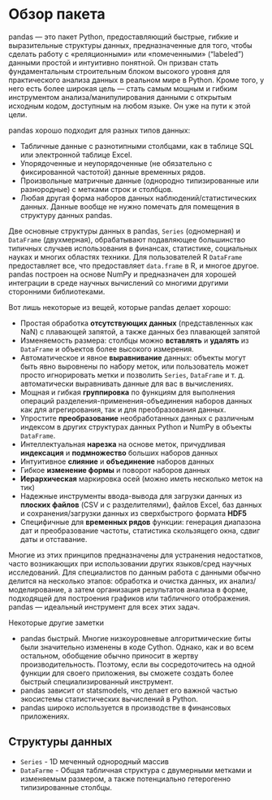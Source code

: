 # Обзор пакета
pandas — это пакет Python, предоставляющий быстрые, гибкие и выразительные структуры данных, предназначенные для того, 
чтобы сделать работу с «реляционными» или «помеченными» (“labeled”) данными простой и интуитивно понятной. 
Он призван стать фундаментальным строительным блоком высокого уровня для практического анализа данных в реальном мире в Python. 
Кроме того, у него есть более широкая цель — стать самым мощным и гибким инструментом анализа/манипулирования данными с открытым исходным кодом, доступным на любом языке. Он уже на пути к этой цели.

pandas хорошо подходит для разных типов данных:

* Табличные данные с разнотипными столбцами, как в таблице SQL или электронной таблице Excel.
* Упорядоченные и неупорядоченные (не обязательно с фиксированной частотой) данные временных рядов.
* Произвольные матричные данные (однородно типизированные или разнородные) с метками строк и столбцов.
* Любая другая форма наборов данных наблюдений/статистических данных. Данные вообще не нужно помечать для помещения в структуру данных pandas.

Две основные структуры данных в pandas, `Series` (одномерная) и `DataFrame` (двухмерная), обрабатывают подавляющее большинство типичных случаев использования в финансах, статистике, социальных науках и многих областях техники. Для пользователей R `DataFrame` предоставляет все, что предоставляет `data.frame` в R, и многое другое. pandas построен на основе NumPy и предназначен для хорошей интеграции в среде научных вычислений со многими другими сторонними библиотеками.

Вот лишь некоторые из вещей, которые pandas делает хорошо:

* Простая обработка **отсутствующих данных** (представленных как NaN) с плавающей запятой, а также данных без плавающей запятой
* Изменяемость размера: столбцы можно **вставлять** и **удалять** из `DataFrame` и объектов более высокого измерения.
* Автоматическое и явное **выравнивание** данных: объекты могут быть явно выровнены по набору меток, или пользователь может просто игнорировать метки и позволить `Series`, `DataFrame` и т. д. автоматически выравнивать данные для вас в вычислениях.
* Мощная и гибкая **группировка** по функциям для выполнения операций разделения-применения-объединения наборов данных как для агрегирования, так и для преобразования данных.
* Упростите **преобразование** необработанных данных с различным индексом в других структурах данных Python и NumPy в объекты `DataFrame`.
* Интеллектуальная **нарезка** на основе меток, причудливая **индексация** и **подмножество** больших наборов данных
* Интуитивное **слияние** и **объединение** наборов данных
* Гибкое **изменение формы** и поворот наборов данных
* **Иерархическая** маркировка осей (можно иметь несколько меток на тик)
* Надежные инструменты ввода-вывода для загрузки данных из **плоских файлов** (CSV и с разделителями), файлов Excel, баз данных и сохранения/загрузки данных из сверхбыстрого формата **HDF5**
* Специфичные для **временных рядов** функции: генерация диапазона дат и преобразование частоты, статистика скользящего окна, сдвиг даты и отставание.

Многие из этих принципов предназначены для устранения недостатков, часто возникающих при использовании других языков/сред научных исследований. Для специалистов по данным работа с данными обычно делится на несколько этапов: обработка и очистка данных, их анализ/моделирование, а затем организация результатов анализа в форме, подходящей для построения графиков или табличного отображения. pandas — идеальный инструмент для всех этих задач.

Некоторые другие заметки

* pandas быстрый. Многие низкоуровневые алгоритмические биты были значительно изменены в коде Cython. Однако, как и во всем остальном, обобщение обычно приносит в жертву производительность. Поэтому, если вы сосредоточитесь на одной функции для своего приложения, вы сможете создать более быстрый специализированный инструмент.
* pandas зависит от statsmodels, что делает его важной частью экосистемы статистических вычислений в Python.
* pandas широко используется в производстве в финансовых приложениях.

## Структуры данных
* `Series` - 1D меченный однородный массив
* `DataFarme` - Общая табличная структура с двумерными метками и изменяемым размером, а также потенциально гетерогенно типизированные столбцы.
